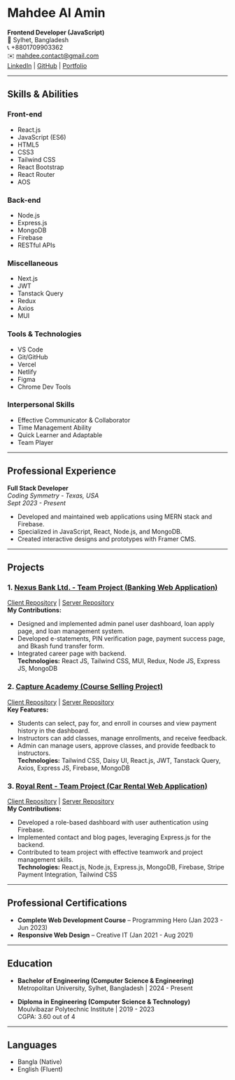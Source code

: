 # Mahdee Al Amin

**Frontend Developer (JavaScript)**  
📍 Sylhet, Bangladesh  
📞 +8801709903362  
✉️ mahdee.contact@gmail.com  
[LinkedIn](https://www.linkedin.com/in/mahdee-al-amin) | [GitHub](https://github.com/yourusername) | [Portfolio](https://yourportfolio.com)

---

## Skills & Abilities

### Front-end
- React.js
- JavaScript (ES6)
- HTML5
- CSS3
- Tailwind CSS
- React Bootstrap
- React Router
- AOS

### Back-end
- Node.js
- Express.js
- MongoDB
- Firebase
- RESTful APIs

### Miscellaneous
- Next.js
- JWT
- Tanstack Query
- Redux
- Axios
- MUI

### Tools & Technologies
- VS Code
- Git/GitHub
- Vercel
- Netlify
- Figma
- Chrome Dev Tools

### Interpersonal Skills
- Effective Communicator & Collaborator
- Time Management Ability
- Quick Learner and Adaptable
- Team Player

---

## Professional Experience

**Full Stack Developer**  
*Coding Symmetry - Texas, USA*  
*Sept 2023 - Present*
- Developed and maintained web applications using MERN stack and Firebase.
- Specialized in JavaScript, React, Node.js, and MongoDB.
- Created interactive designs and prototypes with Framer CMS.

---

## Projects

### 1. [Nexus Bank Ltd. - Team Project (Banking Web Application)](https://nexusbank.example.com)  
[Client Repository](https://github.com/yourusername/nexus-bank-client) | [Server Repository](https://github.com/yourusername/nexus-bank-server)  
**My Contributions:**
- Designed and implemented admin panel user dashboard, loan apply page, and loan management system.
- Developed e-statements, PIN verification page, payment success page, and Bkash fund transfer form.
- Integrated career page with backend.  
**Technologies:** React JS, Tailwind CSS, MUI, Redux, Node JS, Express JS, MongoDB

### 2. [Capture Academy (Course Selling Project)](https://captureacademy.example.com)  
[Client Repository](https://github.com/yourusername/capture-academy-client) | [Server Repository](https://github.com/yourusername/capture-academy-server)  
**Key Features:**
- Students can select, pay for, and enroll in courses and view payment history in the dashboard.
- Instructors can add classes, manage enrollments, and receive feedback.
- Admin can manage users, approve classes, and provide feedback to instructors.  
**Technologies:** Tailwind CSS, Daisy UI, React.js, JWT, Tanstack Query, Axios, Express JS, Firebase, MongoDB

### 3. [Royal Rent - Team Project (Car Rental Web Application)](https://royalrent.example.com)  
[Client Repository](https://github.com/yourusername/royal-rent-client) | [Server Repository](https://github.com/yourusername/royal-rent-server)  
**My Contributions:**
- Developed a role-based dashboard with user authentication using Firebase.
- Implemented contact and blog pages, leveraging Express.js for the backend.
- Contributed to team project with effective teamwork and project management skills.  
**Technologies:** React.js, Node.js, Express.js, MongoDB, Firebase, Stripe Payment Integration, Tailwind CSS

---

## Professional Certifications

- **Complete Web Development Course** – Programming Hero (Jan 2023 - Jun 2023)  
- **Responsive Web Design** – Creative IT (Jan 2021 - Aug 2021)

---

## Education

- **Bachelor of Engineering (Computer Science & Engineering)**  
  Metropolitan University, Sylhet, Bangladesh | 2024 - Present

- **Diploma in Engineering (Computer Science & Technology)**  
  Moulvibazar Polytechnic Institute | 2019 - 2023  
  CGPA: 3.60 out of 4

---

## Languages

- Bangla (Native)
- English (Fluent)
